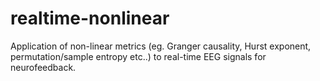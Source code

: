 # realtime-nonlinear
Application of non-linear metrics (eg. Granger causality, Hurst exponent, permutation/sample entropy etc..) to real-time EEG signals for neurofeedback.
